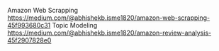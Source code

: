 Amazon Web Scrapping https://medium.com/@abhishekb.isme1820/amazon-web-scrapping-45f993680c31
Topic Modeling https://medium.com/@abhishekb.isme1820/amazon-review-analysis-45f2907828e0
